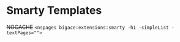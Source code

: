# Smarty Templates

~~NOCACHE~~ 
`<nspages bigace:extensions:smarty -h1 -simpleList -textPages="">`


